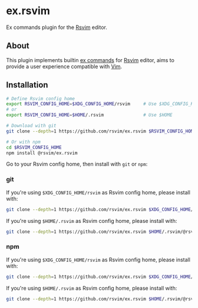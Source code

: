 # ex.rsvim

Ex commands plugin for the [Rsvim](https://github.com/rsvim/rsvim) editor.

## About

This plugin implements builtin [ex commands](https://vimhelp.org/index.txt.html#index.txt) for [Rsvim](https://github.com/rsvim/rsvim) editor, aims to provide a user experience compatible with [Vim](https://www.vim.org/).

## Installation

```bash
# Define Rsvim config home
export RSVIM_CONFIG_HOME=$XDG_CONFIG_HOME/rsvim     # Use $XDG_CONFIG_HOME
# or
export RSVIM_CONFIG_HOME=$HOME/.rsvim               # Use $HOME

# Download with git
git clone --depth=1 https://github.com/rsvim/ex.rsvim $RSVIM_CONFIG_HOME/@rsvim/ex.rsvim

# Or with npm
cd $RSVIM_CONFIG_HOME
npm install @rsvim/ex.rsvim
```

Go to your Rsvim config home, then install with `git` or `npm`:

### git

If you're using `$XDG_CONFIG_HOME/rsvim` as Rsvim config home, please install with:

```bash
git clone --depth=1 https://github.com/rsvim/ex.rsvim $XDG_CONFIG_HOME/rsvim/@rsvim/ex.rsvim
```

If you're using `$HOME/.rsvim` as Rsvim config home, please install with:

```bash
git clone --depth=1 https://github.com/rsvim/ex.rsvim $HOME/.rsvim/@rsvim/ex.rsvim
```

### npm

If you're using `$XDG_CONFIG_HOME/rsvim` as Rsvim config home, please install with:

```bash
git clone --depth=1 https://github.com/rsvim/ex.rsvim $XDG_CONFIG_HOME/rsvim/@rsvim/ex.rsvim
```

If you're using `$HOME/.rsvim` as Rsvim config home, please install with:

```bash
git clone --depth=1 https://github.com/rsvim/ex.rsvim $HOME/.rsvim/@rsvim/ex.rsvim
```
